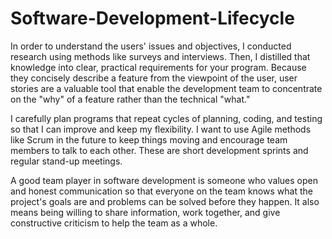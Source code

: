 # Software-Development-Lifecycle

In order to understand the users' issues and objectives, I conducted research using methods like surveys and interviews. Then, I distilled that knowledge into clear, practical requirements for your program. Because they concisely describe a feature from the viewpoint of the user, user stories are a valuable tool that enable the development team to concentrate on the "why" of a feature rather than the technical "what."

I carefully plan programs that repeat cycles of planning, coding, and testing so that I can improve and keep my flexibility. I want to use Agile methods like Scrum in the future to keep things moving and encourage team members to talk to each other. These are short development sprints and regular stand-up meetings.


A good team player in software development is someone who values open and honest communication so that everyone on the team knows what the project's goals are and problems can be solved before they happen. It also means being willing to share information, work together, and give constructive criticism to help the team as a whole.
